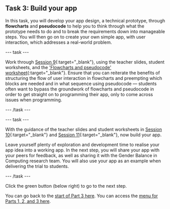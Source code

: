 ## Task 3: Build your app

In this task, you will develop your app design, a technical prototype, through **flowcharts** and **pseudocode** to help you to think through what the prototype needs to do and to break the requirements down into manageable steps. You will then go on to create your own simple app, with user interaction, which addresses a real-world problem.

--- task ---

Work through [Session 9](https://ncce.io/0Ajo8a){:target="_blank"}, using the teacher slides, student worksheets, and the ['Flowcharts and pseudocode' worksheet](https://ncce.io/y0KsQI){:target="_blank"}. Ensure that you can reiterate the benefits of structuring the flow of user interaction in flowcharts and preempting which blocks are needed and in what sequence using pseudocode — students often want to bypass the groundwork of flowcharts and pseudocode in order to get straight on to programming their app, only to come across issues when programming.

--- /task ---

--- task ---

With the guidance of the teacher slides and student worksheets in [Session 10](https://ncce.io/oYe7gu){:target="_blank"} and [Session 11](https://ncce.io/QIk58r){:target="_blank"}, now build your app.

Leave yourself plenty of exploration and development time to realise your app idea into a working app. In the next step, you will share your app with your peers for feedback, as well as sharing it with the Gender Balance in Computing research team. You will also use your app as an example when delivering the trial to students.

--- /task ---

Click the green button (below right) to go to the next step.

You can go back to the [start of Part 3 here](https://projects.raspberrypi.org/en/projects/Year8-RelevanceTraining-Part3-GBICi4). 
You can access the [menu for Parts 1, 2, and 3 here](https://projects.raspberrypi.org/en/pathways/year8-relevancetraining-gbici4).
